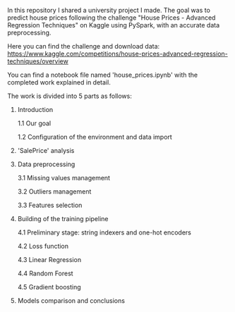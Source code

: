 In this repository I shared a university project I made. The goal was to predict house prices following the challenge "House Prices - Advanced Regression Techniques" on Kaggle using PySpark, with an accurate data preprocessing.

Here you can find the challenge and download data: 
https://www.kaggle.com/competitions/house-prices-advanced-regression-techniques/overview

You can find a notebook file named 'house_prices.ipynb' with the completed work explained in detail.

The work is divided into 5 parts as follows:

1. Introduction
   
   1.1 Our goal
   
   1.2 Configuration of the environment and data import
   
2. 'SalePrice' analysis
   
3. Data preprocessing

   3.1 Missing values management
   
   3.2 Outliers management

   3.3 Features selection
   
4. Building of the training pipeline

    4.1 Preliminary stage: string indexers and one-hot encoders

    4.2 Loss function

    4.3 Linear Regression

    4.4 Random Forest

    4.5 Gradient boosting
   
6. Models comparison and conclusions
